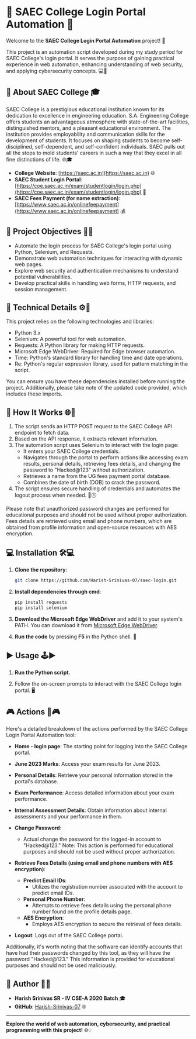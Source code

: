# 🌟 SAEC College Login Portal Automation 🚀

Welcome to the **SAEC College Login Portal Automation** project! 🤖

This project is an automation script developed during my study period for SAEC College's login portal. It serves the purpose of gaining practical experience in web automation, enhancing understanding of web security, and applying cybersecurity concepts. 💻🔐

## 🏫 About SAEC College 🎓

SAEC College is a prestigious educational institution known for its dedication to excellence in engineering education. S.A. Engineering College offers students an advantageous atmosphere with state-of-the-art facilities, distinguished mentors, and a pleasant educational environment. The institution provides employability and communication skills for the development of students. It focuses on shaping students to become self-disciplined, self-dependent, and self-confident individuals. SAEC pulls out all the stops to mold students' careers in such a way that they excel in all fine distinctions of life. 🌐🎓

- **College Website**: [https://saec.ac.in](https://saec.ac.in) 🌐
- **SAEC Student Login Portal**: [https://coe.saec.ac.in/exam/studentlogin/login.php](https://coe.saec.ac.in/exam/studentlogin/login.php) 🔑
- **SAEC Fees Payment (for name extraction)**: [https://www.saec.ac.in/onlinefeepayment](https://www.saec.ac.in/onlinefeepayment) 💰

## 🎯 Project Objectives 🚀🎯

- Automate the login process for SAEC College's login portal using Python, Selenium, and Requests.
- Demonstrate web automation techniques for interacting with dynamic web pages.
- Explore web security and authentication mechanisms to understand potential vulnerabilities.
- Develop practical skills in handling web forms, HTTP requests, and session management.

## 🧰 Technical Details ⚙️🧰

This project relies on the following technologies and libraries:

- Python 3.x
- Selenium: A powerful tool for web automation.
- Requests: A Python library for making HTTP requests.
- Microsoft Edge WebDriver: Required for Edge browser automation.
- Time: Python's standard library for handling time and date operations.
- Re: Python's regular expression library, used for pattern matching in the script.

You can ensure you have these dependencies installed before running the project. Additionally, please take note of the updated code provided, which includes these imports.

## 🤖 How It Works 🌐🤖

1. The script sends an HTTP POST request to the SAEC College API endpoint to fetch data.
2. Based on the API response, it extracts relevant information.
3. The automation script uses Selenium to interact with the login page:
   - It enters your SAEC College credentials.
   - Navigates through the portal to perform actions like accessing exam results, personal details, retrieving fees details, and changing the password to "Hacked@123" without authorization.
   - Retrieves a name from the UG fees payment portal database.
   - Combines the date of birth (DOB) to crack the password.
4. The script ensures secure handling of credentials and automates the logout process when needed. 🔐🕒

Please note that unauthorized password changes are performed for educational purposes and should not be used without proper authorization. Fees details are retrieved using email and phone numbers, which are obtained from profile information and open-source resources with AES encryption.

## 💻 Installation 🛠️💻

1. **Clone the repository**:

    ```bash
    git clone https://github.com/Harish-Srinivas-07/saec-login.git
    ```
    
2. **Install dependencies through cmd**:
   
   ```bash
   pip install requests
   pip install selenium
   ```

3. **Download the Microsoft Edge WebDriver** and add it to your system's PATH. You can download it from [Microsoft Edge WebDriver](https://developer.microsoft.com/en-us/microsoft-edge/tools/webdriver/).
4. **Run the code** by pressing **F5** in the Python shell. 🚀

## ▶️ Usage 🕹️▶️

1. **Run the Python script.**

2. Follow the on-screen prompts to interact with the SAEC College login portal. 🖥️

## 🎮 Actions 🤖🎮

Here's a detailed breakdown of the actions performed by the SAEC College Login Portal Automation tool:

- **Home - login page**: The starting point for logging into the SAEC College portal.

- **June 2023 Marks**: Access your exam results for June 2023.

- **Personal Details**: Retrieve your personal information stored in the portal's database.

- **Exam Performance**: Access detailed information about your exam performance.

- **Internal Assessment Details**: Obtain information about internal assessments and your performance in them.

- **Change Password**:
  - Actual change the password for the logged-in account to "Hacked@123." Note: This action is performed for educational purposes and should not be used without proper authorization.

- **Retrieve Fees Details (using email and phone numbers with AES encryption)**:
  - **Predict Email IDs**:
    - Utilizes the registration number associated with the account to predict email IDs.
  - **Personal Phone Number**:
    - Attempts to retrieve fees details using the personal phone number found on the profile details page.
  - **AES Encryption**:
    - Employs AES encryption to secure the retrieval of fees details.

- **Logout**: Logs out of the SAEC College portal.

Additionally, it's worth noting that the software can identify accounts that have had their passwords changed by this tool, as they will have the password "Hacked@123." This information is provided for educational purposes and should not be used maliciously.

## 👤 Author 👨‍💻

- **Harish Srinivas SR - IV CSE-A 2020 Batch** 🎓
- **GitHub**: [Harish-Srinivas-07](https://github.com/Harish-Srinivas-07) 🌐

---

**Explore the world of web automation, cybersecurity, and practical programming with this project!** 🌐💡
